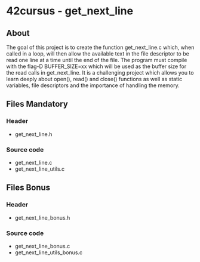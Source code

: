 # 42cursus - get_next_line

## About
The goal of this project is to create the function get_next_line.c which, when called in a loop, will then allow the available text in the file descriptor to be read one line at a time until the end of the file. The program must compile with the flag-D BUFFER_SIZE=xx which will be used as the buffer size for the read calls in get_next_line.
It is a challenging project which allows you to learn deeply about open(), read() and close() functions as well as static variables, file descriptors and the importance of handling the memory.
## Files Mandatory 
### Header  
- get_next_line.h  

### Source code   
- get_next_line.c  
- get_next_line_utils.c  

## Files Bonus 
### Header  
- get_next_line_bonus.h  

### Source code   
- get_next_line_bonus.c  
- get_next_line_utils_bonus.c  
